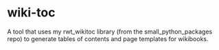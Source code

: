 # wiki-toc

A tool that uses my rwt\_wikitoc library (from the small\_python\_packages repo) to generate tables of contents
and page templates for wikibooks.


